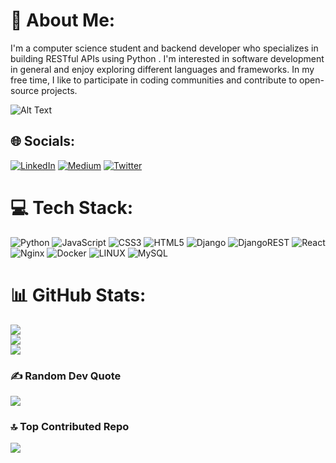 # 💫 About Me:
I'm a computer science student and backend developer who specializes in building RESTful APIs using Python .  I'm interested in software development in general and enjoy exploring different languages and frameworks. In my free time, I like to participate in coding communities and contribute to open-source projects.

![Alt Text](https://media.giphy.com/media/RPwrO4b46mOdy/giphy.gif)

## 🌐 Socials:
[![LinkedIn](https://img.shields.io/badge/LinkedIn-%230077B5.svg?logo=linkedin&logoColor=white)](https://www.linkedin.com/in/anupam-ac/) [![Medium](https://img.shields.io/badge/Medium-12100E?logo=medium&logoColor=white)](https://medium.com/@luckyklyist) [![Twitter](https://img.shields.io/badge/Twitter-%231DA1F2.svg?logo=Twitter&logoColor=white)](https://twitter.com/luckyklyist) 

# 💻 Tech Stack:
![Python](https://img.shields.io/badge/python-3670A0?style=for-the-badge&logo=python&logoColor=ffdd54) ![JavaScript](https://img.shields.io/badge/javascript-%23323330.svg?style=for-the-badge&logo=javascript&logoColor=%23F7DF1E) ![CSS3](https://img.shields.io/badge/css3-%231572B6.svg?style=for-the-badge&logo=css3&logoColor=white) ![HTML5](https://img.shields.io/badge/html5-%23E34F26.svg?style=for-the-badge&logo=html5&logoColor=white) ![Django](https://img.shields.io/badge/django-%23092E20.svg?style=for-the-badge&logo=django&logoColor=white) ![DjangoREST](https://img.shields.io/badge/DJANGO-REST-ff1709?style=for-the-badge&logo=django&logoColor=white&color=ff1709&labelColor=gray) ![React](https://img.shields.io/badge/react-%2320232a.svg?style=for-the-badge&logo=react&logoColor=%2361DAFB) ![Nginx](https://img.shields.io/badge/nginx-%23009639.svg?style=for-the-badge&logo=nginx&logoColor=white) ![Docker](https://img.shields.io/badge/docker-%230db7ed.svg?style=for-the-badge&logo=docker&logoColor=white) ![LINUX](https://img.shields.io/badge/Linux-FCC624?style=for-the-badge&logo=linux&logoColor=black) ![MySQL](https://img.shields.io/badge/mysql-%2300f.svg?style=for-the-badge&logo=mysql&logoColor=white)
# 📊 GitHub Stats:
![](https://github-readme-stats.vercel.app/api?username=anupamthe99&theme=dark&hide_border=false&include_all_commits=true&count_private=true)<br/>
![](https://github-readme-streak-stats.herokuapp.com/?user=anupamthe99&theme=dark&hide_border=false)<br/>
![](https://github-readme-stats.vercel.app/api/top-langs/?username=anupamthe99&theme=dark&hide_border=false&include_all_commits=true&count_private=true&layout=compact)

### ✍️ Random Dev Quote
![](https://quotes-github-readme.vercel.app/api?type=horizontal&theme=radical)

### 🔝 Top Contributed Repo
![](https://github-contributor-stats.vercel.app/api?username=anupamthe99&limit=5&theme=dark&combine_all_yearly_contributions=true)

<!-- Proudly created with GPRM ( https://gprm.itsvg.in ) -->
